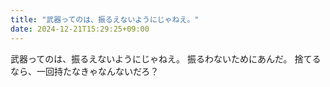 ```yaml
---
title: "武器ってのは、振るえないようにじゃねえ。"
date: 2024-12-21T15:29:25+09:00
---
```

武器ってのは、振るえないようにじゃねえ。
振るわないためにあんだ。
捨てるなら、一回持たなきゃなんないだろ？
